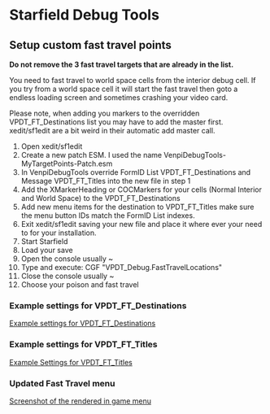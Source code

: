 # Starfield Debug Tools

## Setup custom fast travel points

**Do not remove the 3 fast travel targets that are already in the list.**

You need to fast travel to world space cells from the interior debug cell. If you try from a world space cell it will start the fast travel then goto a endless loading screen and sometimes crashing your video card. 

Please note, when adding you markers to the overridden VPDT_FT_Destinations list you may have to add the master first. xedit/sf1edit are a bit weird in their automatic add master call. 

1. Open xedit/sf1edit
1. Create a new patch ESM. I used the name VenpiDebugTools-MyTargetPoints-Patch.esm
1. In VenpiDebugTools override FormID List VPDT_FT_Destinations and Message VPDT_FT_Titles into the new file in step 1
1. Add the XMarkerHeading or COCMarkers for your cells (Normal Interior and World Space) to the VPDT_FT_Destinations
1. Add new menu items for the destination to VPDT_FT_Titles make sure the menu button IDs match the FormID List indexes.
1. Exit xedit/sf1edit saving your new file and place it where ever your need to for your installation. 
1. Start Starfield
1. Load your save 
1. Open the console usually ~
1. Type and execute: CGF "VPDT_Debug.FastTravelLocations"
1. Close the console usually ~
1. Choose your poison and fast travel

### Example settings for VPDT_FT_Destinations
[Example settings for VPDT_FT_Destinations](./Documentation/images/VPDT_FT_Destinations.png)


### Example settings for VPDT_FT_Titles
[Example Settings for VPDT_FT_Titles](./Documentation/images/VPDT_FT_Titles.png)

### Updated Fast Travel menu
[Screenshot of the rendered in game menu](./Documentation/images/InGameFastTravelMenu.png)
